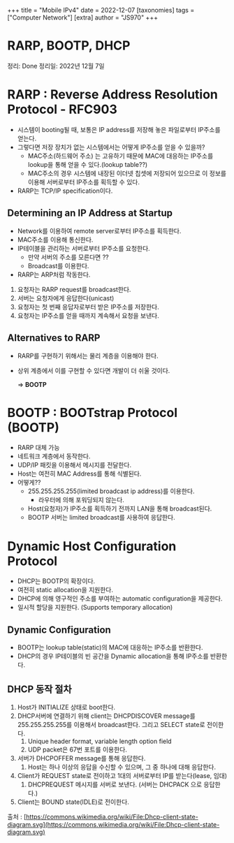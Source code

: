 +++
title = "Mobile IPv4"
date = 2022-12-07
[taxonomies]
tags = ["Computer Network"]
[extra]
author = "JS970"
+++
# RARP, BOOTP, DHCP

정리: Done
정리일: 2022년 12월 7일

# RARP : Reverse Address Resolution Protocol - RFC903

- 시스템이 booting될 때, 보통은 IP address를 저장해 놓은 파일로부터 IP주소를 얻는다.
- 그렇다면 저장 장치가 없는 시스템에서는 어떻게 IP주소를 얻을 수 있을까?
    - MAC주소(하드웨어 주소) 는 고유하기 때문에 MAC에 대응하는 IP주소를 lookup을 통해 얻을 수 있다.(lookup table??)
    - MAC주소의 경우 시스템에 내장된 이더넷 칩셋에 저장되어 있으므로 이 정보를 이용해 서버로부터 IP주소를 획득할 수 있다.
- RARP는 TCP/IP specification이다.

## Determining an IP Address at Startup

- Network를 이용하여 remote server로부터 IP주소를 획득한다.
- MAC주소를 이용해 통신한다.
- IP테이블을 관리하는 서버로부터 IP주소를 요청한다.
    - 만약 서버의 주소를 모른다면 ??
    - Broadcast를 이용한다.
- RARP는 ARP처럼 작동한다.
1. 요청자는 RARP request를 broadcast한다.
2. 서버는 요청자에게 응답한다(unicast)
3. 요청자는 첫 번째 응답자로부터 받은 IP주소를 저장한다.
4. 요청자는 IP주소를 얻을 때까지 계속해서 요청을 보낸다.

## Alternatives to RARP

- RARP를 구현하기 위해서는 물리 계층을 이용해야 한다.
- 상위 계층에서 이를 구현할 수 있다면 개발이 더 쉬울 것이다.
    
    ⇒ **BOOTP**
    

# BOOTP : BOOTstrap Protocol (BOOTP)

- RARP 대체 가능
- 네트워크 계층에서 동작한다.
- UDP/IP 패킷을 이용해서 메시지를 전달한다.
- Host는 여전히 MAC Address를 통해 식별된다.
- 어떻게??
    - 255.255.255.255(limited broadcast ip address)를 이용한다.
        - 라우터에 의해 포워딩되지 않는다.
    - Host(요청자)가 IP주소를 획득하기 전까지 LAN을 통해 broadcast된다.
    - BOOTP 서버는 limited broadcast를 사용하여 응답한다.

# Dynamic Host Configuration Protocol

- DHCP는 BOOTP의 확장이다.
- 여전히 static allocation을 지원한다.
- DHCP에 의해 영구적인 주소를 부여하는 automatic configuration을 제공한다.
- 일시적 할당을 지원한다. (Supports temporary allocation)

## Dynamic Configuration

- BOOTP는 lookup table(static)의 MAC에 대응하는 IP주소를 반환한다.
- DHCP의 경우 IP테이블의 빈 공간을 Dynamic allocation을 통해 IP주소를 반환한다.

## DHCP 동작 절차

1. Host가 INITIALIZE 상태로 boot한다.
2. DHCP서버에 연결하기 위해 client는 DHCPDISCOVER message를 255.255.255.255를 이용해서 broadcast한다. 그리고 SELECT state로 전이한다.
    1. Unique header format, variable length option field
    2. UDP packet은 67번 포트를 이용한다.
3. 서버가 DHCPOFFER message를 통해 응답한다.
    1. Host는 하나 이상의 응답을 수신할 수 있으며, 그 중 하나에 대해 응답한다.
4. Client가 REQUEST state로 전이하고 1대의 서버로부터 IP를 받는다(lease, 임대)
    1. DHCPREQUEST 메시지를 서버로 보낸다. (서버는 DHCPACK 으로 응답한다.)
5. Client는 BOUND state(IDLE)로 전이한다.

출처 : [https://commons.wikimedia.org/wiki/File:Dhcp-client-state-diagram.svg](https://commons.wikimedia.org/wiki/File:Dhcp-client-state-diagram.svg)